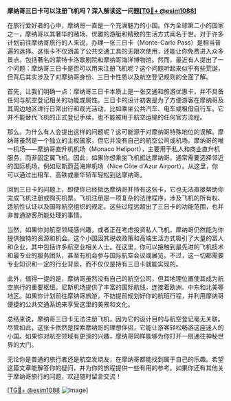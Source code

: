 **摩纳哥三日卡可以注册飞机吗？深入解读这一问题[[TG💪+ @esim1088](https://t.me/s/esim1088)]**

在旅行爱好者的心中，摩纳哥一直是一个充满魅力的小国。作为全球第二小的国家之一，摩纳哥以其奢华的赌场、优雅的游艇和精致的生活方式闻名于世。对于许多计划前往摩纳哥旅行的人来说，办理一张三日卡（Monte-Carlo Pass）是相当普遍的选择。这张卡不仅涵盖了公共交通工具的无限次使用，还能让你免费进入众多景点，包括著名的蒙特卡洛歌剧院和摩纳哥海洋博物馆。然而，最近有人提出了一个问题：摩纳哥三日卡是否可以用来注册飞机呢？这个问题听起来似乎有些荒诞，但背后其实涉及了对摩纳哥身份、三日卡性质以及航空登记规则的全面了解。

首先，让我们明确一点：摩纳哥三日卡本质上是一张交通和旅游优惠卡，并不具备任何与航空登记相关的功能或属性。三日卡的设计初衷是为了方便游客在摩纳哥及其周边地区进行日常出行和观光活动，比如乘坐公共汽车、电车或租借自行车。它并不能替代飞机的正式登记手续，也不能被用于航空运输的任何官方流程。

那么，为什么有人会提出这样的问题呢？这可能源于对摩纳哥特殊地位的误解。摩纳哥虽然是一个独立的主权国家，但它并没有自己的航空公司或机场。摩纳哥的唯一机场——摩纳哥直升机机场（Monaco Heliport），主要用于私人和商业直升机服务，而非固定翼飞机。因此，如果你想乘坐飞机抵达摩纳哥，通常需要选择邻近的国际机场，例如尼斯蔚蓝海岸机场（Nice Côte d'Azur Airport）。从这里，你可以通过出租车、高铁或豪华轿车轻松到达摩纳哥。

回到三日卡的问题上，即使你已经抵达摩纳哥并持有这张卡，它也无法直接帮助你完成飞机注册或购买机票。飞机注册是一项复杂的法律程序，涉及飞机的所有权、适航性认证以及国际航空组织的规定。这些过程远超出了三日卡的功能范围，也并非普通游客所能处理的事情。

当然，如果你对航空领域感兴趣，或者正在考虑投资私人飞机，摩纳哥仍然能为你提供独特的资源和机会。这个小国因其税收政策和高端生活方式吸引了大量的富人和企业，其中包括许多航空业相关人士。在这里，你可以接触到最先进的飞机技术和最专业的服务团队，甚至有机会参与国际航空会议或展览。不过，这一切都需要专业知识和一定的行业背景，而不仅仅是持有三日卡就能实现的。

此外，值得一提的是，摩纳哥虽然没有自己的航空公司，但其地理位置使其成为航空旅行的重要枢纽。尼斯机场提供了丰富的国际航线，连接着欧洲、中东和北美等地区。如果你计划前往摩纳哥旅游，不妨提前规划好你的航班行程，并利用摩纳哥便捷的公共交通系统来享受这里的美景和文化。

总结来说，摩纳哥三日卡无法注册飞机，因为它的设计目的与航空登记毫无关联。尽管如此，这张卡依然是探索摩纳哥的理想伴侣，它能让游客轻松畅游这座迷人的小国。如果你对航空领域有更深的兴趣，摩纳哥同样能够为你打开一扇通往神秘世界的大门。

无论你是普通的旅行者还是航空发烧友，在摩纳哥都能找到属于自己的乐趣。希望这篇文章能解答你的疑问，并为你的旅程提供一些有用的参考。如果你还有其他关于摩纳哥旅行的问题，欢迎随时留言交流！

[[TG💪+ @esim1088](https://t.me/s/esim1088) ![Image](https://i.postimg.cc/4NQfJmqS/Snipaste-2025-05-13-00-14-12.png)]
